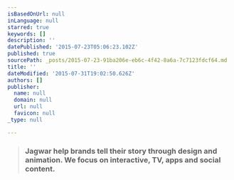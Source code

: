 ```yaml
---
isBasedOnUrl: null
inLanguage: null
starred: true
keywords: []
description: ''
datePublished: '2015-07-23T05:06:23.102Z'
published: true
sourcePath: _posts/2015-07-23-91ba206e-eb6c-4f42-8a6a-7c7123fdcf64.md
title: ''
dateModified: '2015-07-31T19:02:50.626Z'
authors: []
publisher:
  name: null
  domain: null
  url: null
  favicon: null
_type: null

---
```

> ### Jagwar help brands tell their story through design and animation. We focus on interactive, TV, apps and social content.
